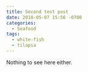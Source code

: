```yaml
---
title: Second test post
date: 2018-05-07 15:56 -0700
categories:
  - Seafood
tags:
  - white-fish
  - tilapia
---
```


Nothing to see here either.